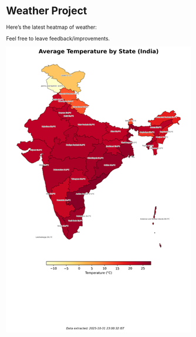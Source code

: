 # Weather Project

Here’s the latest heatmap of weather:

Feel free to leave feedback/improvements.

![India Heatmap](docs/assets/india_heatmap.png?v=04F23A)
